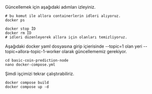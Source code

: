 Güncellemek için aşağıdaki adımları izleyiniz.
```console
# bu komut ile allora containerlerin idleri alıyoruz.
docker ps

docker stop İD
docker rm İD
# idleri düzenleyerek allora için olanları temizliyoruz.
```

Aşağıdaki docker yaml dosyasına girip içierisinde --topic=1 olan yeri --topic=allora-topic-1-worker olarak güncellememiz gerekiyor.
```console
cd basic-coin-prediction-node
nano docker-compose.yml
```

Şimdi işçimizi tekrar çalıştırabiliriz.
```console
docker compose build
docker compose up -d
```

